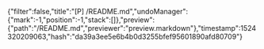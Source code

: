 {"filter":false,"title":"[P] /README.md","undoManager":{"mark":-1,"position":-1,"stack":[]},"preview":{"path":"/README.md","previewer":"preview.markdown"},"timestamp":1524320209063,"hash":"da39a3ee5e6b4b0d3255bfef95601890afd80709"}